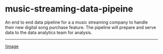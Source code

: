 # music-streaming-data-pipeine
An end to end data pipeline for a a music streaming company to handle their new digital song purchase feature. The pipeline will prepare and serve data to the data analytics team for analysis.

----------------------------------------------------------------------------
[!image](https://raw.githubusercontent.com/jabhuiyan/music-streaming-data-pipeine/refs/heads/main/images/Capstone-diagram.png)
